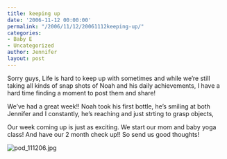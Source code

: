 ```yaml
---
title: keeping up
date: '2006-11-12 00:00:00'
permalink: "/2006/11/12/20061112keeping-up/"
categories:
- Baby E
- Uncategorized
author: Jennifer
layout: post
---
```


Sorry guys, Life is hard to keep up with sometimes and while we&#8217;re still taking all kinds of snap shots of Noah and his daily achievements, I have a hard time finding a moment to post them and share!

We&#8217;ve had a great week!! Noah took his first bottle, he&#8217;s smiling at both Jennifer and I constantly, he&#8217;s reaching and just strting to grasp objects,

Our week coming up is just as exciting. We start our mom and baby yoga class! And have our 2 month check up!! So send us good thoughts!

<img id="image67" alt="pod_111206.jpg" src="http://static.squarespace.com/static/50db6bb3e4b015296cd43789/50dfa5b1e4b0dc6320e0b5ea/50dfa5b1e4b0dc6320e0b628/1163357799000/?format=original" />
